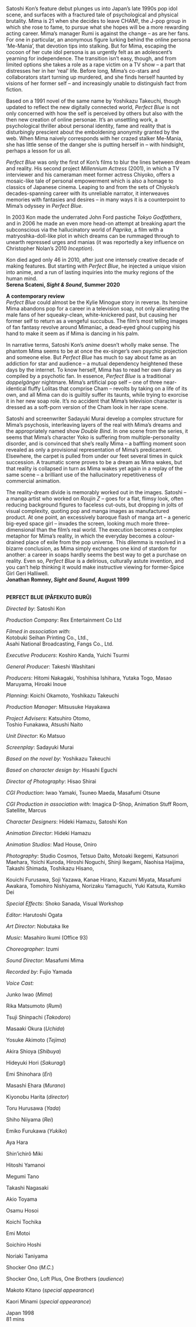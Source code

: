

Satoshi Kon’s feature debut plunges us into Japan’s late 1990s pop idol scene, and surfaces with a fractured tale of psychological and physical brutality. Mima is 21 when she decides to leave CHAM!, the J-pop group in which she rose to fame, to pursue what she hopes will be a more rewarding acting career. Mima’s manager Rumi is against the change – as are her fans. For one in particular, an anonymous figure lurking behind the online persona ‘Me-Mania’, that devotion tips into stalking. But for Mima, escaping the cocoon of her cute idol persona is as urgently felt as an adolescent’s yearning for independence. The transition isn’t easy, though, and from limited options she takes a role as a rape victim on a TV show – a part that distresses her in her ‘real’ life. Before long, Mima’s co-stars and collaborators start turning up murdered, and she finds herself haunted by visions of her former self – and increasingly unable to distinguish fact from fiction.

Based on a 1991 novel of the same name by Yoshikazu Takeuchi, though updated to reflect the new digitally connected world, _Perfect Blue_ is not only concerned with how the self is perceived by others but also with the then new creation of online personae. It’s an unsettling work, a psychological thriller about personal identity, fame and reality that is disturbingly prescient about the emboldening anonymity granted by the web. When Mima naively corresponds with her crazed stalker Me-Mania, she has little sense of the danger she is putting herself in – with hindsight, perhaps a lesson for us all.

_Perfect Blue_ was only the first of Kon’s films to blur the lines between dream and reality. His second project _Millennium Actress_ (2001), in which a TV interviewer and his cameraman meet former actress Chiyoko, offers a mosaic-like tale of personal empowerment which is also a homage to classics of Japanese cinema. Leaping to and from the sets of Chiyoko’s decades-spanning career with its unreliable narrator, it interweaves memories with fantasies and desires – in many ways it is a counterpoint to Mima’s odyssey in _Perfect Blue_.

In 2003 Kon made the underrated John Ford pastiche _Tokyo Godfathers_, and in 2006 he made an even more head-on attempt at breaking apart the subconscious via the hallucinatory world of _Paprika_, a film with a matryoshka-doll-like plot in which dreams can be rummaged through to unearth repressed urges and manias (it was reportedly a key influence on Christopher Nolan’s 2010 _Inception_).

Kon died aged only 46 in 2010, after just one intensely creative decade of making features. But starting with _Perfect Blue_, he injected a unique vision into anime, and a run of lasting inquiries into the murky regions of the human mind.  
**Serena Scateni, _Sight & Sound_, Summer 2020**

**A contemporary review**  
_Perfect Blue_ could almost be the Kylie Minogue story in reverse. Its heroine Mima abandons pop for a career in a television soap, not only alienating the male fans of her squeaky-clean, white-knickered past, but causing her former self to return as a vengeful succubus. The film’s most telling images of fan fantasy revolve around Mimaniac, a dead-eyed ghoul cupping his hand to make it seem as if Mima is dancing in his palm.

In narrative terms, Satoshi Kon’s _anime_ doesn’t wholly make sense.  The phantom Mima seems to be at once the ex-singer’s own psychic projection and someone else. But _Perfect Blue_ has much to say about fame as an addiction for star and audience – a mutual dependency heightened these days by the internet. To know herself, Mima has to read her own diary as compiled by a psychotic fan. In essence, _Perfect Blue_ is a traditional _doppelgänger_  nightmare. Mima’s artificial pop self – one of three near-identical fluffy Lolitas that comprise Cham – revolts by taking on a life of its own, and all Mima can do is guiltily suffer its taunts, while trying to exorcise it in her new soap role. It’s no accident that Mima’s television character is dressed as a  soft-porn version of the Cham look in her rape scene.

Satoshi and screenwriter Sadayuki Murai develop a complex structure for Mima’s psychosis, interleaving layers of the real with Mima’s dreams and the appropriately named show _Double Bind_. In one scene from the series, it seems that Mima’s character Yoko is suffering from multiple-personality disorder, and is convinced that she’s really Mima – a baffling moment soon revealed as only a provisional representation of Mima’s predicament. Elsewhere, the carpet is pulled from under our feet several times in quick succession. A traumatic scene proves to be a dream as Mima wakes, but that reality is collapsed in turn as Mima wakes yet again in a replay of the same scene – a brilliant use of the hallucinatory repetitiveness of commercial animation.

The reality-dream divide is memorably worked out in the images. Satoshi – a manga artist who worked on _Roujin Z_ – goes for a flat, flimsy look, often reducing background figures to faceless cut-outs, but dropping in jolts of visual complexity, quoting pop and manga images as manufactured product. At one point, an excessively baroque flash of manga art – a generic big-eyed space girl – invades the screen, looking much more three-dimensional than the film’s real world. The execution becomes a complex metaphor for Mima’s reality, in which the everyday becomes a colour-drained place of exile from the pop universe. This dilemma is resolved in a bizarre conclusion, as Mima simply exchanges one kind of stardom for another: a career in soaps hardly seems the best way to get a purchase on reality. Even so, _Perfect Blue_ is a delirious, culturally astute invention, and you can’t help thinking it would make instructive viewing for former-Spice Girl Geri Halliwell.  
**Jonathan Romney, _Sight and Sound_, August 1999**
<br><br>

**PERFECT BLUE (PÂFEKUTO BURÛ)**<br>

_Directed by_: Satoshi Kon<br>

_Production Company_: Rex Entertainment Co Ltd<br>

_Filmed in association with_:  
Kotobuki Seihan Printing Co., Ltd.,  
Asahi National Broadcasting, Fangs Co., Ltd.<br>

_Executive Producers_: Koshiro Kanda, Yuichi Tsurmi<br>

_General Producer_: Takeshi Washitani<br>

_Producers_: Hitomi Nakagaki, Yoshihisa Ishihara, Yutaka Togo, Masao Maruyama, Hiroaki Inoue

_Planning_: Koichi Okamoto, Yoshikazu Takeuchi

_Production Manager_: Mitsusuke Hayakawa

_Project Advisers_: Katsuhiro Otomo,  
Toshio Funakawa, Atsushi Naito

_Unit Director_: Ko Matsuo

_Screenplay_: Sadayuki Murai

_Based on the novel by_: Yoshikazu Takeuchi

_Based on character design by_: Hisashi Eguchi

_Director of Photography_: Hisao Shirai

_CGI Production_: Iwao Yamaki, Tsuneo Maeda, Masafumi Otsune

_CGI Production in association with_: Imagica D-Shop, Animation Stuff Room, Satellite, Marcus

_Character Designers_: Hideki Hamazu, Satoshi Kon

_Animation Director_: Hideki Hamazu

_Animation Studios_: Mad House, Oniro

_Photography_: Studio Cosmos, Tetsuo Daito, Motoaki Ikegemi, Katsunori Maehara, Yoichi Kuroda, Hiroshi Noguchi, Shinji Ikegami, Naohisa Haijima, Takashi Shimada, Toshikazu Hisano,

Kouichi Furusawa, Soji Yazawa, Kanae Hirano, Kazumi Miyata, Masafumi Awakara, Tomohiro Nishiyama, Norizaku Yamaguchi, Yuki Katsuta, Kumiko Dei

_Special Effects_: Shoko Sanada, Visual Workshop

_Editor_: Harutoshi Ogata

_Art Director_: Nobutaka Ike

_Music_: Masahiro Ikumi (Office 93)

_Choreographer_: Izumi

_Sound Director_: Masafumi Mima

_Recorded by_: Fujio Yamada

_Voice Cast:_

Junko Iwao (_Mima_)

Rika Matsumoto (_Rumi_)

Tsuji Shinpachi (_Takodoro_)

Masaaki Okura (_Uchida_)

Yosuke Akimoto (_Tejima_)

Akira Shioya (_Shibuya_)

Hideyuki Hori (_Sakuragi_)

Emi Shinohara (_Eri_)

Masashi Ehara (_Murano_)

Kiyonobu Harita (_director_)

Toru Hurusawa (_Yada_)

Shiho Niiyama (_Rei_)

Emiko Furukawa (_Yukiko_)

Aya Hara

Shin’ichirô Miki

Hitoshi Yamanoi

Megumi Tano

Takashi Nagasaki

Akio Toyama

Osamu Hosoi

Koichi Tochika

Emi Motoi

Soichiro Hoshi

Noriaki Taniyama

Shocker Ono (_M.C._)

Shocker Ono, Loft Plus, One Brothers (_audience_)

Makoto Kitano (_special appearance_)

Kaori Minami (_special appearance_)

Japan 1998  
81 mins
<!--stackedit_data:
eyJoaXN0b3J5IjpbMTE2MzQ1MjQ0MV19
-->